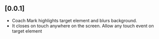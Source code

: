 ## [0.0.1]

* Coach Mark highlights target element and blurs background. 
* It closes on touch anywhere on the screen. Allow any touch event on target element

